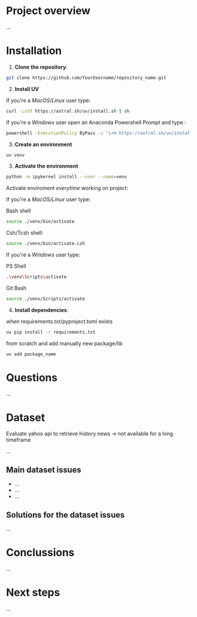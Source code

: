 # Project overview
...

# Installation

1. **Clone the repository**:

```bash
git clone https://github.com/YourUsername/repository_name.git
```

2. **Install UV**

If you're a *MacOS/Linux* user type:

```bash
curl -LsSf https://astral.sh/uv/install.sh | sh
```

If you're a *Windows* user open an Anaconda Powershell Prompt and type :

```bash
powershell -ExecutionPolicy ByPass -c "irm https://astral.sh/uv/install.ps1 | iex"
```

3. **Create an environment**

```bash
uv venv 
```

3. **Activate the environment**

```bash
python -m ipykernel install --user --name=venv
```

Activate enviroment *everytime* working on project:


If you're a *MacOS/Linux* user type:

Bash shell
```bash
source ./venv/bin/activate
```

Csh/Tcsh shell:

```bash
source ./venv/bin/activate.csh
```

If you're a *Windows* user type:

PS Shell
```bash
.\venv\Scripts\activate
```
Git Bash
```bash
source ./venv/Scripts/activate
```
4. **Install dependencies**:

when requirements.txt/pyproject.toml exists
```bash
uv pip install -r requirements.txt
```

from scratch and add manually new package/lib
```bash
uv add package_name
```

# Questions 
...

# Dataset 
Evaluate yahoo api to retrieve history news -> not available for a long timeframe

...

## Main dataset issues

- ...
- ...
- ...

## Solutions for the dataset issues
...

# Conclussions
...

# Next steps
...
